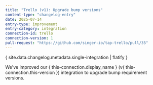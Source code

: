 ```yaml
---
title: "Trello (v1): Upgrade bump versions"
content-type: "changelog-entry"
date: 2025-07-14
entry-type: improvement
entry-category: integration
connection-id: trello
connection-version: 1
pull-request: "https://github.com/singer-io/tap-trello/pull/35"
---
```

{ site.data.changelog.metadata.single-integration | flatify }

We've improved our { this-connection.display_name } (v{ this-connection.this-version }) integration to upgrade bump requirement versions.